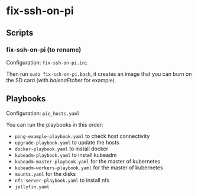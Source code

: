 # fix-ssh-on-pi

## Scripts

### fix-ssh-on-pi (to rename)

Configuration: `fix-ssh-on-pi.ini`

Then run `sudo fix-ssh-on-pi.bash`, it creates an image that you can burn on the SD card (with _balenaEtcher_ for example).

## Playbooks

Configuration: `pie_hosts.yaml`

You can run the playbooks in this order:

- `ping-example-playbook.yaml` to check host connectivity
- `upgrade-playbook.yaml` to update the hosts
- `docker-playbook.yaml` to install docker
- `kubeadm-playbook.yaml` to install kubeadm
- `kubeadm-master-playbook.yaml` for the master of kubernetes
- `kubeadm-workers-playbook.yaml` for the master of kubernetes
- `mounts.yaml` for the disks
- `nfs-server-playbook.yaml` to install nfs
- `jellyfin.yaml`
